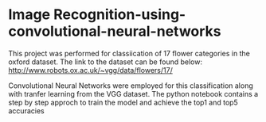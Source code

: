 # Image Recognition-using-convolutional-neural-networks
This project was performed for classiication of 17 flower categories in the oxford dataset. The link to the dataset can be found below:
http://www.robots.ox.ac.uk/~vgg/data/flowers/17/

Convolutional Neural Networks were employed for this classification along with tranfer learning from the VGG dataset. The python notebook
contains a step by step approch to train the model and achieve the top1 and top5 accuracies
